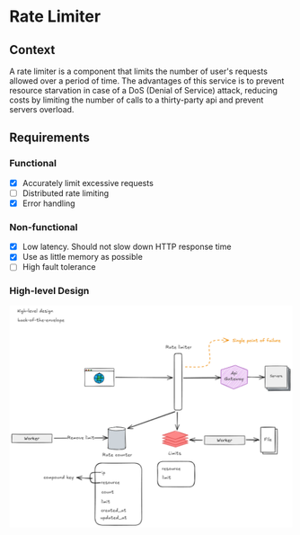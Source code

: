 # Rate Limiter
## Context
A rate limiter is a component that limits the number of user's requests allowed over a period of time.
The advantages of this service is to prevent resource starvation in case of a DoS (Denial of Service) attack, 
reducing costs by limiting the number of calls to a thirty-party api and prevent servers overload.
## Requirements
### Functional
- [X] Accurately limit excessive requests
- [ ] Distributed rate limiting
- [X] Error handling
### Non-functional
- [X] Low latency. Should not slow down HTTP response time
- [X] Use as little memory as possible
- [ ] High fault tolerance
### High-level Design
![High-level Design](docs/high-level-design.excalidraw.png)